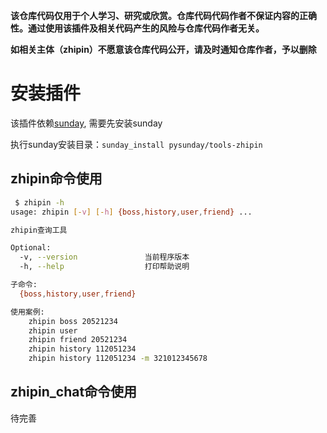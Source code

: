 **该仓库代码仅用于个人学习、研究或欣赏。仓库代码代码作者不保证内容的正确性。通过使用该插件及相关代码产生的风险与仓库代码作者无关。**

**如相关主体（zhipin）不愿意该仓库代码公开，请及时通知仓库作者，予以删除**

# 安装插件

该插件依赖[sunday](https://github.com/pysunday/pysunday), 需要先安装sunday

执行sunday安装目录：`sunday_install pysunday/tools-zhipin`

## zhipin命令使用

```bash
 $ zhipin -h
usage: zhipin [-v] [-h] {boss,history,user,friend} ...

zhipin查询工具

Optional:
  -v, --version               当前程序版本
  -h, --help                  打印帮助说明

子命令:
  {boss,history,user,friend}

使用案例:
    zhipin boss 20521234
    zhipin user
    zhipin friend 20521234
    zhipin history 112051234
    zhipin history 112051234 -m 321012345678
```

## zhipin_chat命令使用

待完善
